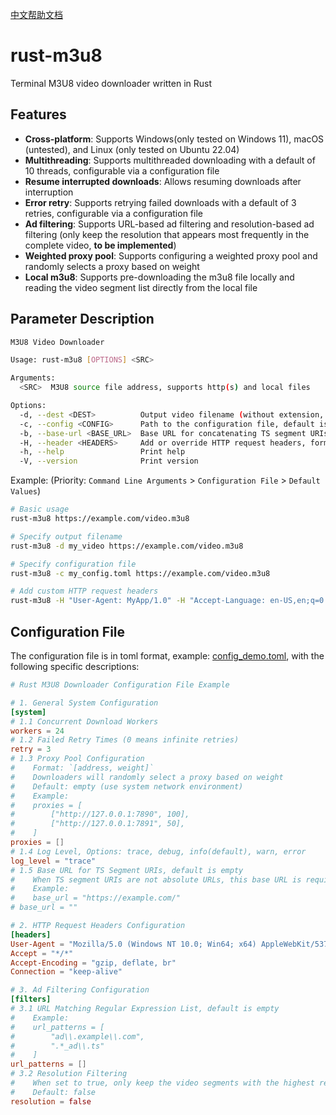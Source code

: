 [中文帮助文档](readme.md)

# rust-m3u8

Terminal M3U8 video downloader written in Rust

## Features

- **Cross-platform**: Supports Windows(only tested on Windows 11), macOS (untested), and Linux (only tested on Ubuntu 22.04)
- **Multithreading**: Supports multithreaded downloading with a default of 10 threads, configurable via a configuration file
- **Resume interrupted downloads**: Allows resuming downloads after interruption
- **Error retry**: Supports retrying failed downloads with a default of 3 retries, configurable via a configuration file
- **Ad filtering**: Supports URL-based ad filtering and resolution-based ad filtering (only keep the resolution that appears most frequently in the complete video, **to be implemented**)
- **Weighted proxy pool**: Supports configuring a weighted proxy pool and randomly selects a proxy based on weight
- **Local m3u8**: Supports pre-downloading the m3u8 file locally and reading the video segment list directly from the local file

## Parameter Description

```bash
M3U8 Video Downloader

Usage: rust-m3u8 [OPTIONS] <SRC>

Arguments:
  <SRC>  M3U8 source file address, supports http(s) and local files

Options:
  -d, --dest <DEST>          Output video filename (without extension, default current time)
  -c, --config <CONFIG>      Path to the configuration file, default is the default configuration
  -b, --base-url <BASE_URL>  Base URL for concatenating TS segment URIs
  -H, --header <HEADERS>     Add or override HTTP request headers, format: Key:Value
  -h, --help                 Print help
  -V, --version              Print version
```

Example: (Priority: `Command Line Arguments` > `Configuration File` > `Default Values`)
```bash
# Basic usage
rust-m3u8 https://example.com/video.m3u8

# Specify output filename
rust-m3u8 -d my_video https://example.com/video.m3u8

# Specify configuration file
rust-m3u8 -c my_config.toml https://example.com/video.m3u8

# Add custom HTTP request headers
rust-m3u8 -H "User-Agent: MyApp/1.0" -H "Accept-Language: en-US,en;q=0.9" https://example.com/video.m3u8
```

## Configuration File

The configuration file is in toml format, example: [config_demo.toml](config_demo.toml), with the following specific descriptions:

```toml
# Rust M3U8 Downloader Configuration File Example

# 1. General System Configuration
[system]
# 1.1 Concurrent Download Workers
workers = 24
# 1.2 Failed Retry Times (0 means infinite retries)
retry = 3
# 1.3 Proxy Pool Configuration
#    Format: `[address, weight]`
#    Downloaders will randomly select a proxy based on weight
#    Default: empty (use system network environment)
#    Example:
#    proxies = [
#        ["http://127.0.0.1:7890", 100],
#        ["http://127.0.0.1:7891", 50],
#    ]
proxies = []
# 1.4 Log Level, Options: trace, debug, info(default), warn, error
log_level = "trace"
# 1.5 Base URL for TS Segment URIs, default is empty
#    When TS segment URIs are not absolute URLs, this base URL is required
#    Example:
#    base_url = "https://example.com/"
# base_url = ""

# 2. HTTP Request Headers Configuration
[headers]
User-Agent = "Mozilla/5.0 (Windows NT 10.0; Win64; x64) AppleWebKit/537.36 (KHTML, like Gecko) Chrome/120.0.0.0 Safari/537.36"
Accept = "*/*"
Accept-Encoding = "gzip, deflate, br"
Connection = "keep-alive"

# 3. Ad Filtering Configuration
[filters]
# 3.1 URL Matching Regular Expression List, default is empty
#    Example:
#    url_patterns = [
#        "ad\\.example\\.com",
#        ".*_ad\\.ts"
#    ]
url_patterns = []
# 3.2 Resolution Filtering
#    When set to true, only keep the video segments with the highest resolution frequency
#    Default: false
resolution = false
```